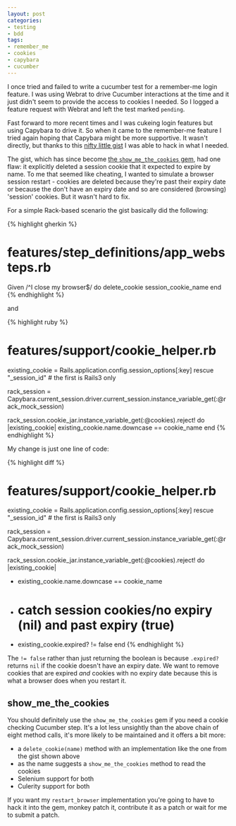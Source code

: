 ```yaml
---
layout: post
categories:
- testing
- bdd
tags:
- remember_me
- cookies
- capybara
- cucumber
---
```

I once tried and failed to write a cucumber test for a remember-me login feature. I was using Webrat to drive Cucumber interactions at the time and it just didn't seem to provide the access to cookies I needed. So I logged a feature request with Webrat and left the test marked `pending`.

Fast forward to more recent times and I was cukeing login features but using Capybara to drive it. So when it came to the remember-me feature I tried again hoping that Capybara might be more supportive. It wasn't directly, but thanks to this [nifty little gist][gist] I was able to hack in what I needed.

The gist, which has since become [the `show_me_the_cookies` gem][gem], had one flaw: it explicitly deleted a session cookie that it expected to expire by name. To me that seemed like cheating, I wanted to simulate a browser session restart - cookies are deleted because they're past their expiry date or because the don't have an expiry date and so are considered (browsing) 'session' cookies. But it wasn't hard to fix.

For a simple Rack-based scenario the gist basically did the following:

{% highlight gherkin %}
# features/step_definitions/app_websteps.rb
Given /^I close my browser$/ do
  delete_cookie session_cookie_name
end
{% endhighlight %}

and

{% highlight ruby %}
# features/support/cookie_helper.rb
existing_cookie = Rails.application.config.session_options[:key] rescue "_session_id" # the first is Rails3 only

rack_session = Capybara.current_session.driver.current_session.instance_variable_get(:@rack_mock_session)

rack_session.cookie_jar.instance_variable_get(:@cookies).reject! do |existing_cookie|
  existing_cookie.name.downcase == cookie_name
end
{% endhighlight %}

My change is just one line of code:

{% highlight diff %}
# features/support/cookie_helper.rb
existing_cookie = Rails.application.config.session_options[:key] rescue "_session_id" # the first is Rails3 only

rack_session = Capybara.current_session.driver.current_session.instance_variable_get(:@rack_mock_session)

rack_session.cookie_jar.instance_variable_get(:@cookies).reject! do |existing_cookie|
-  existing_cookie.name.downcase == cookie_name
+  # catch session cookies/no expiry (nil) and past expiry (true)
+  existing_cookie.expired? != false
end
{% endhighlight %}

The `!= false` rather than just returning the boolean is because `.expired?` returns `nil` if the cookie doesn't have an expiry date. We want to remove cookies that are expired _and_ cookies with no expiry date because this is what a browser does when you restart it.

## show_me_the_cookies

You should definitely use the `show_me_the_cookies` gem if you need a cookie checking Cucumber step. It's a lot less unsightly than the above chain of eight method calls, it's more likely to be maintained and it offers a bit more:

* a `delete_cookie(name)` method with an implementation like the one from the gist shown above
* as the name suggests a `show_me_the_cookies` method to read the cookies
* Selenium support for both
* Culerity support for both

If you want my `restart_browser` implementation you're going to have to hack it into the gem, monkey patch it, contribute it as a patch or wait for me to submit a patch.

[gist]: https://gist.github.com/484787
[gem]: https://github.com/nruth/show_me_the_cookies